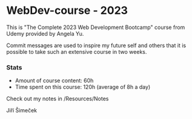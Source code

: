# WebDev-course - 2023

This is "The Complete 2023 Web Development Bootcamp" course from Udemy provided by Angela Yu.

Commit messages are used to inspire my future self and others that it is possible to take such an extensive course in two weeks.

### Stats

-   Amount of course content: 60h
-   Time spent on this course: 120h (average of 8h a day)

Check out my notes in /Resources/Notes

Jiří Šimeček
